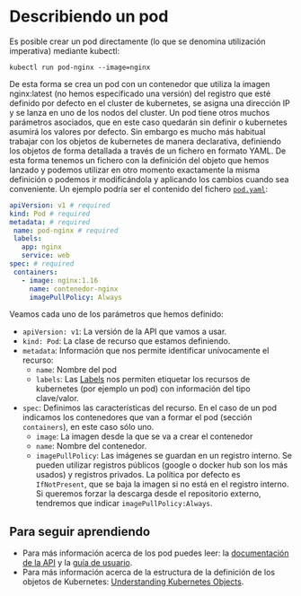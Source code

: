 # Describiendo un pod

Es posible crear un pod directamente (lo que se denomina utilización imperativa) mediante kubectl:

    kubectl run pod-nginx --image=nginx

De esta forma se crea un pod con un contenedor que utiliza la imagen nginx:latest (no hemos especificado una versión) del registro que esté definido por defecto en el cluster de kubernetes, se asigna una dirección IP y se lanza en uno de los nodos del cluster. Un pod tiene otros muchos parámetros asociados, que en este caso quedarán sin definir o kubernetes asumirá los valores por defecto. Sin embargo es mucho más habitual trabajar con los objetos de kubernetes de manera declarativa, definiendo los objetos de forma detallada a través de un fichero en formato YAML. De esta forma tenemos un fichero con la definición del objeto que hemos lanzado y podemos utilizar en otro momento exactamente la misma definición o podemos ir modificándola y aplicando los cambios cuando sea conveniente. Un ejemplo podría ser el contenido del fichero [`pod.yaml`](files/pod.yaml):

```yaml
apiVersion: v1 # required
kind: Pod # required
metadata: # required
 name: pod-nginx # required
 labels:
   app: nginx
   service: web
spec: # required
 containers:
   - image: nginx:1.16
     name: contenedor-nginx
     imagePullPolicy: Always
```

Veamos cada uno de los parámetros que hemos definido:

* `apiVersion: v1`: La versión de la API que vamos a usar.
* `kind: Pod`: La clase de recurso que estamos definiendo.
* `metadata`: Información que nos permite identificar unívocamente el recurso:
    * `name`: Nombre del pod
    * `labels`: Las [Labels](https://kubernetes.io/docs/concepts/overview/working-with-objects/labels/) nos permiten etiquetar los recursos de kubernetes (por ejemplo un pod) con información del tipo clave/valor.
* `spec`: Definimos las características del recurso. En el caso de un pod indicamos los contenedores que van a formar el pod (sección `containers`), en este caso sólo uno.
    * `image`: La imagen desde la que se va a crear el contenedor
    * `name`: Nombre del contenedor.
    * `imagePullPolicy`: Las imágenes se guardan en un registro interno. Se pueden utilizar registros públicos (google o docker hub son los más usados) y registros privados. La política por defecto es `IfNotPresent`, que se baja la imagen si no está en el registro interno. Si queremos forzar la descarga desde el repositorio externo, tendremos que indicar `imagePullPolicy:Always`.

## Para seguir aprendiendo

* Para más información acerca de los pod puedes leer: la [documentación de la API](https://kubernetes.io/docs/reference/generated/kubernetes-api/v1.20/#pod-v1-core) y la [guía de usuario](https://kubernetes.io/docs/concepts/workloads/pods/).
* Para más información acerca de la estructura de la definición de los objetos de Kubernetes: [Understanding Kubernetes Objects](https://kubernetes.io/docs/concepts/overview/working-with-objects/kubernetes-objects/).
